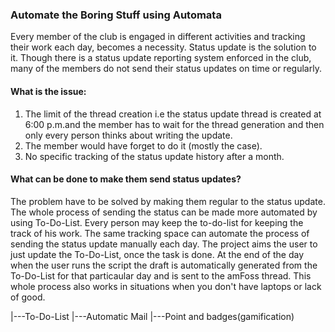 ### Automate the Boring Stuff using Automata
Every member of the club is engaged in different activities and tracking their work each day, becomes a necessity. Status update is the solution to it. 
Though there is a status update reporting system enforced in the club, many of the members do not send their status updates on time or regularly. 
#### What is the issue:
1. The limit of the thread creation i.e the status update thread is created at 6:00 p.m.and the member has to wait for the thread generation and then only every person thinks about writing the update.
2. The member would have forget to do it (mostly the case).
3. No specific tracking of the status update history after a month.

#### What can be done to make them send status updates?
The problem have to be solved by making them regular to the status update.
The whole process of sending the status can be made more automated by using To-Do-List.
Every person may keep the to-do-list for keeping the track of his work. The same tracking space can automate the process of sending the status update manually each day.
The project aims the user to just update the To-Do-List, once the task is done. At the end of the day when the user runs the script the draft is automatically generated from the To-Do-List for that particaular day and is sent to the amFoss thread.
This whole process also works in situations when you don't have laptops or lack of good.



|---To-Do-List
|---Automatic Mail
|---Point and badges(gamification)

